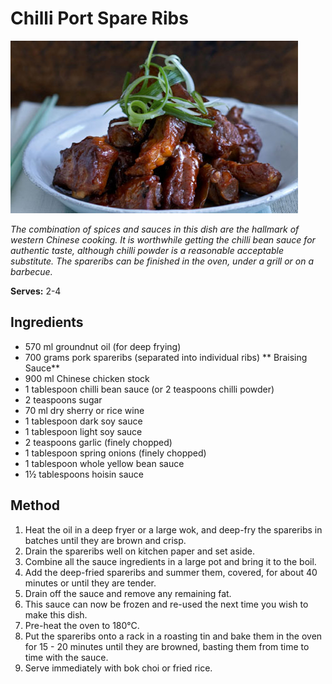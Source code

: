 # Chilli Port Spare Ribs

![Name](resources/chilli-pork.jpg)

*The combination of spices and sauces in this dish are the hallmark of western Chinese cooking. It is worthwhile getting the chilli bean sauce for authentic taste, although chilli powder is a reasonable acceptable substitute. The spareribs can be finished in the oven, under a grill or on a barbecue.*

**Serves:** 2-4

## Ingredients
- 570 ml groundnut oil (for deep frying)
- 700 grams pork spareribs (separated into individual ribs) 
** Braising Sauce**
- 900 ml Chinese chicken stock
- 1 tablespoon chilli bean sauce (or 2 teaspoons chilli powder)
- 2 teaspoons sugar
- 70 ml dry sherry or rice wine
- 1 tablespoon dark soy sauce
- 1 tablespoon light soy sauce
- 2 teaspoons garlic (finely chopped)
- 1 tablespoon spring onions (finely chopped)
- 1 tablespoon whole yellow bean sauce
- 1½ tablespoons hoisin sauce

## Method
1. Heat the oil in a deep fryer or a large wok, and deep-fry the spareribs in batches until they are brown and crisp.
1. Drain the spareribs well on kitchen paper and set aside.
1. Combine all the sauce ingredients in a large pot and bring it to the boil.
1. Add the deep-fried spareribs and summer them, covered, for about 40 minutes or until they are tender.
1. Drain off the sauce and remove any remaining fat.
1. This sauce can now be frozen and re-used the next time you wish to make this dish.
1. Pre-heat the oven to 180°C.
1. Put the spareribs onto a rack in a roasting tin and bake them in the oven for 15 - 20 minutes until they are browned, basting them from time to time with the sauce.
1. Serve immediately with bok choi or fried rice.